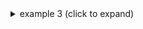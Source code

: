 <details><summary>example 3 (click to expand)</summary>
  
  \```text
  weee
    weee
  weee
  \```
  
  `note the newlines and indents - and the \ was added in front of ``` to escape the code-section (remove it for actual use)`
</details>
